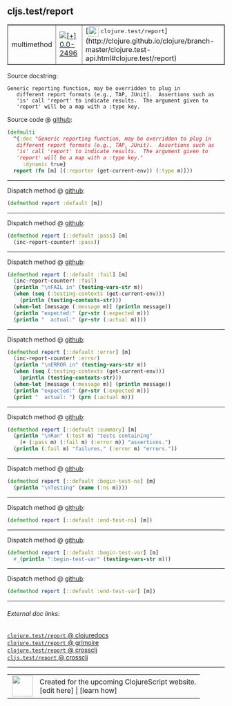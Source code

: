## cljs.test/report



 <table border="1">
<tr>
<td>multimethod</td>
<td><a href="https://github.com/cljsinfo/cljs-api-docs/tree/0.0-2496"><img valign="middle" alt="[+] 0.0-2496" title="Added in 0.0-2496" src="https://img.shields.io/badge/+-0.0--2496-lightgrey.svg"></a> </td>
<td>
[<img height="24px" valign="middle" src="http://i.imgur.com/1GjPKvB.png"> <samp>clojure.test/report</samp>](http://clojure.github.io/clojure/branch-master/clojure.test-api.html#clojure.test/report)
</td>
</tr>
</table>







Source docstring:

```
Generic reporting function, may be overridden to plug in
   different report formats (e.g., TAP, JUnit).  Assertions such as
   'is' call 'report' to indicate results.  The argument given to
   'report' will be a map with a :type key.
```


Source code @ [github](https://github.com/clojure/clojurescript/blob/r3169/src/cljs/cljs/test.cljs#L302-L308):

```clj
(defmulti
  ^{:doc "Generic reporting function, may be overridden to plug in
   different report formats (e.g., TAP, JUnit).  Assertions such as
   'is' call 'report' to indicate results.  The argument given to
   'report' will be a map with a :type key."
     :dynamic true}
  report (fn [m] [(:reporter (get-current-env)) (:type m)]))
```

<!--
Repo - tag - source tree - lines:

 <pre>
clojurescript @ r3169
└── src
    └── cljs
        └── cljs
            └── <ins>[test.cljs:302-308](https://github.com/clojure/clojurescript/blob/r3169/src/cljs/cljs/test.cljs#L302-L308)</ins>
</pre>

-->

---

Dispatch method @ [github](https://github.com/clojure/clojurescript/blob/r3169/src/cljs/cljs/test.cljs#L310):

```clj
(defmethod report :default [m])
```

<!--
Repo - tag - source tree - lines:

 <pre>
clojurescript @ r3169
└── src
    └── cljs
        └── cljs
            └── <ins>[test.cljs:310](https://github.com/clojure/clojurescript/blob/r3169/src/cljs/cljs/test.cljs#L310)</ins>
</pre>
-->

---
Dispatch method @ [github](https://github.com/clojure/clojurescript/blob/r3169/src/cljs/cljs/test.cljs#L312-L313):

```clj
(defmethod report [::default :pass] [m]
  (inc-report-counter! :pass))
```

<!--
Repo - tag - source tree - lines:

 <pre>
clojurescript @ r3169
└── src
    └── cljs
        └── cljs
            └── <ins>[test.cljs:312-313](https://github.com/clojure/clojurescript/blob/r3169/src/cljs/cljs/test.cljs#L312-L313)</ins>
</pre>
-->

---
Dispatch method @ [github](https://github.com/clojure/clojurescript/blob/r3169/src/cljs/cljs/test.cljs#L315-L322):

```clj
(defmethod report [::default :fail] [m]
  (inc-report-counter! :fail)
  (println "\nFAIL in" (testing-vars-str m))
  (when (seq (:testing-contexts (get-current-env)))
    (println (testing-contexts-str)))
  (when-let [message (:message m)] (println message))
  (println "expected:" (pr-str (:expected m)))
  (println "  actual:" (pr-str (:actual m))))
```

<!--
Repo - tag - source tree - lines:

 <pre>
clojurescript @ r3169
└── src
    └── cljs
        └── cljs
            └── <ins>[test.cljs:315-322](https://github.com/clojure/clojurescript/blob/r3169/src/cljs/cljs/test.cljs#L315-L322)</ins>
</pre>
-->

---
Dispatch method @ [github](https://github.com/clojure/clojurescript/blob/r3169/src/cljs/cljs/test.cljs#L324-L331):

```clj
(defmethod report [::default :error] [m]
  (inc-report-counter! :error)
  (println "\nERROR in" (testing-vars-str m))
  (when (seq (:testing-contexts (get-current-env)))
    (println (testing-contexts-str)))
  (when-let [message (:message m)] (println message))
  (println "expected:" (pr-str (:expected m)))
  (print "  actual: ") (prn (:actual m)))
```

<!--
Repo - tag - source tree - lines:

 <pre>
clojurescript @ r3169
└── src
    └── cljs
        └── cljs
            └── <ins>[test.cljs:324-331](https://github.com/clojure/clojurescript/blob/r3169/src/cljs/cljs/test.cljs#L324-L331)</ins>
</pre>
-->

---
Dispatch method @ [github](https://github.com/clojure/clojurescript/blob/r3169/src/cljs/cljs/test.cljs#L333-L336):

```clj
(defmethod report [::default :summary] [m]
  (println "\nRan" (:test m) "tests containing"
    (+ (:pass m) (:fail m) (:error m)) "assertions.")
  (println (:fail m) "failures," (:error m) "errors."))
```

<!--
Repo - tag - source tree - lines:

 <pre>
clojurescript @ r3169
└── src
    └── cljs
        └── cljs
            └── <ins>[test.cljs:333-336](https://github.com/clojure/clojurescript/blob/r3169/src/cljs/cljs/test.cljs#L333-L336)</ins>
</pre>
-->

---
Dispatch method @ [github](https://github.com/clojure/clojurescript/blob/r3169/src/cljs/cljs/test.cljs#L338-L339):

```clj
(defmethod report [::default :begin-test-ns] [m]
  (println "\nTesting" (name (:ns m))))
```

<!--
Repo - tag - source tree - lines:

 <pre>
clojurescript @ r3169
└── src
    └── cljs
        └── cljs
            └── <ins>[test.cljs:338-339](https://github.com/clojure/clojurescript/blob/r3169/src/cljs/cljs/test.cljs#L338-L339)</ins>
</pre>
-->

---
Dispatch method @ [github](https://github.com/clojure/clojurescript/blob/r3169/src/cljs/cljs/test.cljs#L342):

```clj
(defmethod report [::default :end-test-ns] [m])
```

<!--
Repo - tag - source tree - lines:

 <pre>
clojurescript @ r3169
└── src
    └── cljs
        └── cljs
            └── <ins>[test.cljs:342](https://github.com/clojure/clojurescript/blob/r3169/src/cljs/cljs/test.cljs#L342)</ins>
</pre>
-->

---
Dispatch method @ [github](https://github.com/clojure/clojurescript/blob/r3169/src/cljs/cljs/test.cljs#L343-L344):

```clj
(defmethod report [::default :begin-test-var] [m]
  #_(println ":begin-test-var" (testing-vars-str m)))
```

<!--
Repo - tag - source tree - lines:

 <pre>
clojurescript @ r3169
└── src
    └── cljs
        └── cljs
            └── <ins>[test.cljs:343-344](https://github.com/clojure/clojurescript/blob/r3169/src/cljs/cljs/test.cljs#L343-L344)</ins>
</pre>
-->

---
Dispatch method @ [github](https://github.com/clojure/clojurescript/blob/r3169/src/cljs/cljs/test.cljs#L345):

```clj
(defmethod report [::default :end-test-var] [m])
```

<!--
Repo - tag - source tree - lines:

 <pre>
clojurescript @ r3169
└── src
    └── cljs
        └── cljs
            └── <ins>[test.cljs:345](https://github.com/clojure/clojurescript/blob/r3169/src/cljs/cljs/test.cljs#L345)</ins>
</pre>
-->

---


###### External doc links:

[`clojure.test/report` @ clojuredocs](http://clojuredocs.org/clojure.test/report)<br>
[`clojure.test/report` @ grimoire](http://conj.io/store/v1/org.clojure/clojure/1.7.0-beta3/clj/clojure.test/report/)<br>
[`clojure.test/report` @ crossclj](http://crossclj.info/fun/clojure.test/report.html)<br>
[`cljs.test/report` @ crossclj](http://crossclj.info/fun/cljs.test.cljs/report.html)<br>

---

 <table>
<tr><td>
<img valign="middle" align="right" width="48px" src="http://i.imgur.com/Hi20huC.png">
</td><td>
Created for the upcoming ClojureScript website.<br>
[edit here] | [learn how]
</td></tr></table>

[edit here]:https://github.com/cljsinfo/cljs-api-docs/blob/master/cljsdoc/cljs.test_report.cljsdoc
[learn how]:https://github.com/cljsinfo/cljs-api-docs/wiki/cljsdoc-files

<!--

This information was too distracting to show to readers, but I'll leave it
commented here since it is helpful to:

- pretty-print the data used to generate this document
- and show how to retrieve that data



The API data for this symbol:

```clj
{:ns "cljs.test",
 :name "report",
 :history [["+" "0.0-2496"]],
 :type "multimethod",
 :full-name-encode "cljs.test_report",
 :source {:code "(defmulti\n  ^{:doc \"Generic reporting function, may be overridden to plug in\n   different report formats (e.g., TAP, JUnit).  Assertions such as\n   'is' call 'report' to indicate results.  The argument given to\n   'report' will be a map with a :type key.\"\n     :dynamic true}\n  report (fn [m] [(:reporter (get-current-env)) (:type m)]))",
          :title "Source code",
          :repo "clojurescript",
          :tag "r3169",
          :filename "src/cljs/cljs/test.cljs",
          :lines [302 308]},
 :extra-sources ({:code "(defmethod report :default [m])",
                  :title "Dispatch method",
                  :repo "clojurescript",
                  :tag "r3169",
                  :filename "src/cljs/cljs/test.cljs",
                  :lines [310]}
                 {:code "(defmethod report [::default :pass] [m]\n  (inc-report-counter! :pass))",
                  :title "Dispatch method",
                  :repo "clojurescript",
                  :tag "r3169",
                  :filename "src/cljs/cljs/test.cljs",
                  :lines [312 313]}
                 {:code "(defmethod report [::default :fail] [m]\n  (inc-report-counter! :fail)\n  (println \"\\nFAIL in\" (testing-vars-str m))\n  (when (seq (:testing-contexts (get-current-env)))\n    (println (testing-contexts-str)))\n  (when-let [message (:message m)] (println message))\n  (println \"expected:\" (pr-str (:expected m)))\n  (println \"  actual:\" (pr-str (:actual m))))",
                  :title "Dispatch method",
                  :repo "clojurescript",
                  :tag "r3169",
                  :filename "src/cljs/cljs/test.cljs",
                  :lines [315 322]}
                 {:code "(defmethod report [::default :error] [m]\n  (inc-report-counter! :error)\n  (println \"\\nERROR in\" (testing-vars-str m))\n  (when (seq (:testing-contexts (get-current-env)))\n    (println (testing-contexts-str)))\n  (when-let [message (:message m)] (println message))\n  (println \"expected:\" (pr-str (:expected m)))\n  (print \"  actual: \") (prn (:actual m)))",
                  :title "Dispatch method",
                  :repo "clojurescript",
                  :tag "r3169",
                  :filename "src/cljs/cljs/test.cljs",
                  :lines [324 331]}
                 {:code "(defmethod report [::default :summary] [m]\n  (println \"\\nRan\" (:test m) \"tests containing\"\n    (+ (:pass m) (:fail m) (:error m)) \"assertions.\")\n  (println (:fail m) \"failures,\" (:error m) \"errors.\"))",
                  :title "Dispatch method",
                  :repo "clojurescript",
                  :tag "r3169",
                  :filename "src/cljs/cljs/test.cljs",
                  :lines [333 336]}
                 {:code "(defmethod report [::default :begin-test-ns] [m]\n  (println \"\\nTesting\" (name (:ns m))))",
                  :title "Dispatch method",
                  :repo "clojurescript",
                  :tag "r3169",
                  :filename "src/cljs/cljs/test.cljs",
                  :lines [338 339]}
                 {:code "(defmethod report [::default :end-test-ns] [m])",
                  :title "Dispatch method",
                  :repo "clojurescript",
                  :tag "r3169",
                  :filename "src/cljs/cljs/test.cljs",
                  :lines [342]}
                 {:code "(defmethod report [::default :begin-test-var] [m]\n  #_(println \":begin-test-var\" (testing-vars-str m)))",
                  :title "Dispatch method",
                  :repo "clojurescript",
                  :tag "r3169",
                  :filename "src/cljs/cljs/test.cljs",
                  :lines [343 344]}
                 {:code "(defmethod report [::default :end-test-var] [m])",
                  :title "Dispatch method",
                  :repo "clojurescript",
                  :tag "r3169",
                  :filename "src/cljs/cljs/test.cljs",
                  :lines [345]}),
 :full-name "cljs.test/report",
 :clj-symbol "clojure.test/report",
 :docstring "Generic reporting function, may be overridden to plug in\n   different report formats (e.g., TAP, JUnit).  Assertions such as\n   'is' call 'report' to indicate results.  The argument given to\n   'report' will be a map with a :type key."}

```

Retrieve the API data for this symbol:

```clj
;; from Clojure REPL
(require '[clojure.edn :as edn])
(-> (slurp "https://raw.githubusercontent.com/cljsinfo/cljs-api-docs/catalog/cljs-api.edn")
    (edn/read-string)
    (get-in [:symbols "cljs.test/report"]))
```

-->
